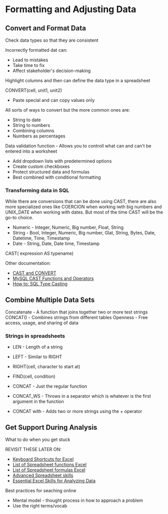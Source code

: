 # Formatting and Adjusting Data

## Convert and Format Data

Check data types so that they are consistent

Incorrectly formatted dat can:

* Lead to mistakes
* Take time to fix
* Affect stakeholder's decision-making

Highlight columns and then can define the data type in a spreadsheet

CONVERT(cell, unit1, unit2)

* Paste special and can copy values only

All sorts of ways to convert but the more common ones are:

* String to date
* String to numbers
* Combining columns
* Numbers as percentages

Data validation function - Allows you to controll what can and can't be entered into a worksheet

* Add dropdown lists with predetermined options
* Create custom checkboxes
* Protect structured data and formulas
* Best combined with conditional formatting

### Transforming data in SQL

While there are conversions that can be done using CAST, there are also more specialized ones like COERCION when working iwth big numbers and UNIX_DATE when working with dates.  But most of the time CAST will be the go-to choice.

* Numeric - Integer, Numeric, Big number, Float, String
* String - Bool, Integer, Numeric, Big number, Glat, String, Bytes, Date, Datetime, Time, Timestamp
* Date - String, Date, Date time, Timestamp

CAST( expression AS typename)

Other documentation:

* [CAST and CONVERT](https://docs.microsoft.com/en-us/sql/t-sql/functions/cast-and-convert-transact-sql?view=sql-server-ver15)
* [MySQL CAST Functions and Operators](https://dev.mysql.com/doc/refman/8.0/en/cast-functions.html)
* [How to: SQL Type Casting](https://www.blendo.co/blog/how-to-sql-type-casting/)

## Combine Multiple Data Sets

Concatenate - A function that joins together two or more test strings
CONCAT() - Combines strings from different tables
Openness - Free access, usage, and sharing of data

### Strings in spreadsheets

* LEN - Length of a string
* LEFT - Similar to RIGHT
* RIGHT(cell, character to start at)
* FIND(cell, condition)

* CONCAT - Just the regular function
* CONCAT_WS - Throws in a separator which is whatever is the first argument in the function
* CONCAT with - Adds two or more strings using the + operator

## Get Support During Analysis

What to do when you get stuck

REVISIT THESE LATER ON:

* [Keyboard Shortcuts for Excel](https://support.microsoft.com/en-us/office/keyboard-shortcuts-in-excel-1798d9d5-842a-42b8-9c99-9b7213f0040f?ui=en-US&rs=en-US&ad=US)
* [List of Spreadsheet functions Excel](https://exceljet.net/excel-functions)
* [List of Spreadsheet formulas Excel](https://exceljet.net/formulas)
* [Advanced Spreadsheet skills](https://www.slideshare.net/markjhonoxillo/advanced-spreadsheet-skills)
* [Essential Excel Skills for Analyzing Data](https://learntocodewith.me/posts/excel-skills/)

Best practices for seaching online

* Mental model - thought process in how to approach a problem
* Use the right terms/vocab
